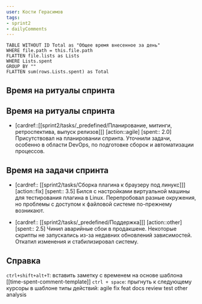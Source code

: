 ```yaml
---
user: Кости Герасимов
tags:
- sprint2
- dailyComments
---
```




```dataview 
TABLE WITHOUT ID Total as "Общее время внесенное за день"
WHERE file.path = this.file.path 
FLATTEN file.lists as Lists
WHERE Lists.spent
GROUP BY ""
FLATTEN sum(rows.Lists.spent) as Total
```
## Время на ритуалы спринта
 
## Время на ритуалы спринта

* [cardref::[[sprint2/tasks/_predefined/Планирование, митинги, ретроспектива, выпуск релизов]]]
  [action::agile]
  [spent:: 2.0]
  Присутствовал на планировании спринта. Уточнили задачи, особенно в области DevOps, по подготовке сборок и автоматизации процессов.

## Время на задачи спринта

* [cardref:: [[sprint2/tasks/Сборка плагина к браузеру под линукс]]]
  [action::fix]
  [spent:: 3.5]
  Бился с настройками виртуальной машины для тестирования плагина в Linux. Перепробовал разные окружения, но проблемы с доступом к файловой системе по-прежнему возникают.

* [cardref:: [[sprint2/tasks/_predefined/Поддержка]]]
  [action::other]
  [spent:: 2.5]
  Чинил аварийные сбои в продакшене. Некоторые скрипты не запускались из-за недавних обновлений зависимостей. Откатил изменения и стабилизировал систему.

## Справка

`ctrl+shift+alt+T`:
	вставить заметку с временем на основе шаблона [[time-spent-comment-template]] 
`ctrl + space`:
	прыгнуть к следующему курсоры в шаблоне
типы действий:
	agile
	fix
	feat
	docs
	review
	test
	other
	analysis



